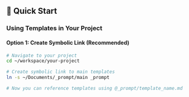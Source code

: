 ## 🚀 Quick Start

### Using Templates in Your Project

#### Option 1: Create Symbolic Link (Recommended)
```bash
# Navigate to your project
cd ~/workspace/your-project

# Create symbolic link to main templates
ln -s ~/Documents/_prompt/main _prompt

# Now you can reference templates using @_prompt/template_name.md
```
